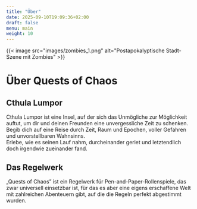 ```yaml
---
title: "Über"
date: 2025-09-10T19:09:36+02:00
draft: false
menu: main
weight: 10
---
```


{{< image src="images/zombies_1.png" alt="Postapokalyptische Stadt-Szene mit Zombies" >}}

# Über Quests of Chaos

## Cthula Lumpor

Cthula Lumpor ist eine Insel, auf der sich das Unmögliche zur Möglichkeit auftut, um dir und deinen 
Freunden eine unvergessliche Zeit zu schenken.  
Begib dich auf eine Reise durch Zeit, Raum und Epochen, voller Gefahren und unvorstellbaren Wahnsinns.  
Erlebe, wie es seinen Lauf nahm, durcheinander geriet und letztendlich doch irgendwie zueinander fand.

## Das Regelwerk

„Quests of Chaos” ist ein Regelwerk für Pen-and-Paper-Rollenspiele, das zwar universell einsetzbar ist, für das es aber 
eine eigens erschaffene Welt mit zahlreichen Abenteuern gibt, auf die die Regeln perfekt abgestimmt wurden.

